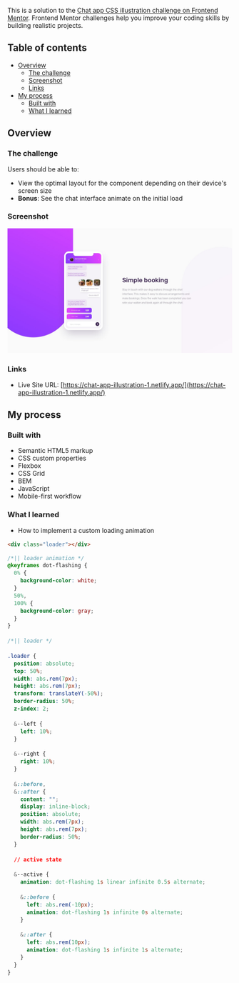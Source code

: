 This is a solution to the [Chat app CSS illustration challenge on Frontend Mentor](https://www.frontendmentor.io/challenges/chat-app-css-illustration-O5auMkFqY). 
Frontend Mentor challenges help you improve your coding skills by building realistic projects. 

## Table of contents

- [Overview](#overview)
  - [The challenge](#the-challenge)
  - [Screenshot](#screenshot)
  - [Links](#links)
- [My process](#my-process)
  - [Built with](#built-with)
  - [What I learned](#what-i-learned)


## Overview

### The challenge

Users should be able to:

- View the optimal layout for the component depending on their device's screen size
- **Bonus**: See the chat interface animate on the initial load

### Screenshot

![](./design/desktop-design.jpg)

### Links

- Live Site URL: [https://chat-app-illustration-1.netlify.app/](https://chat-app-illustration-1.netlify.app/)

## My process

### Built with

- Semantic HTML5 markup
- CSS custom properties
- Flexbox
- CSS Grid
- BEM 
- JavaScript
- Mobile-first workflow

### What I learned

- How to implement a custom loading animation 

```html
<div class="loader"></div>
```
```css
/*|| loader animation */
@keyframes dot-flashing {
  0% {
    background-color: white;
  }
  50%,
  100% {
    background-color: gray;
  }
}

/*|| loader */

.loader {
  position: absolute;
  top: 50%;
  width: abs.rem(7px);
  height: abs.rem(7px);
  transform: translateY(-50%);
  border-radius: 50%;
  z-index: 2;

  &--left {
    left: 10%;
  }

  &--right {
    right: 10%;
  }

  &::before,
  &::after {
    content: "";
    display: inline-block;
    position: absolute;
    width: abs.rem(7px);
    height: abs.rem(7px);
    border-radius: 50%;
  }

  // active state

  &--active {
    animation: dot-flashing 1s linear infinite 0.5s alternate;

    &::before {
      left: abs.rem(-10px);
      animation: dot-flashing 1s infinite 0s alternate;
    }

    &::after {
      left: abs.rem(10px);
      animation: dot-flashing 1s infinite 1s alternate;
    }
  }
}
```


